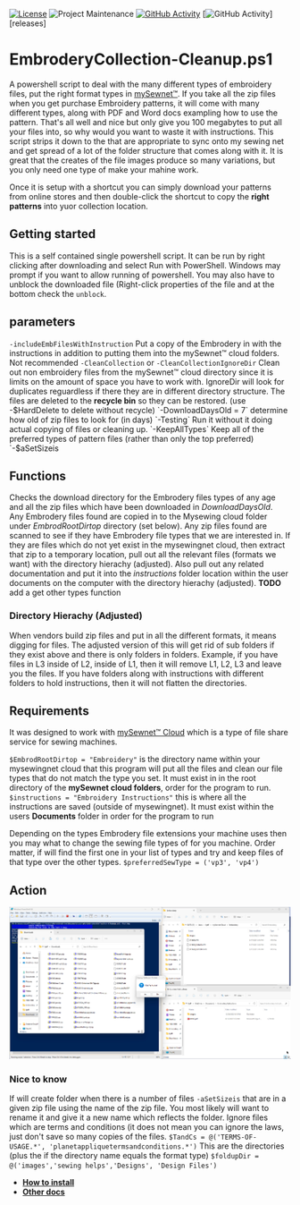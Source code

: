 [![License][license-shield]]([LICENSE])
![Project Maintenance][maintenance-shield]
[![GitHub Activity][commits-shield]][commits]
[![GitHub Activity][releases-shield]][releases]

# EmbroderyCollection-Cleanup.ps1

A powershell script to deal with the many different types of embroidery files, put the right format types in [mySewnet™](https://mysewnet.com/).  If you take all the zip files when you get purchase Embroidery patterns, it will come with many different types, along with PDF and Word docs exampling how to use the pattern.  That's all well and nice but only give you 100 megabytes to put all your files into, so why would you want to waste it with instructions. This script strips it down to the that are appropriate to sync onto my sewing net and get spread of a lot of the folder structure that comes along with it.  It is great that the creates of the file images produce so many variations, but you only need one type of make your mahine work.

Once it is setup with a shortcut you can simply download your patterns from online stores and then double-click the shortcut to copy the **right patterns** into yuor collection location.

## Getting started
This is a self contained single powershell script.  It can be run by right clicking after downloading and select Run with PowerShell.  Windows may prompt if you want to allow running of powershell.  You may also have to unblock the downloaded file (Right-click properties of the file and at the bottom check the `unblock`.


## parameters
`-includeEmbFilesWithInstruction` Put a copy of the Embrodery in with the instructions in addition to putting them into the mySewnet™ cloud folders.  Not recommended
`-CleanCollection` or `-CleanCollectionIgnoreDir`  Clean out non embroidery files from the mySewnet™ cloud directory since it is limits on the amount of space you have to work with.  IgnoreDir will look for duplicates reguardless if there they are in different directory structure.  The files are deleted to the **recycle bin** so they can be restored. (use -$HardDelete to delete without recycle)
`-DownloadDaysOld = 7`  determine how old of zip files to look for (in days) 
`-Testing`  Run it without it doing actual copying of files or cleaning up.
`-KeepAllTypes` Keep all of the preferred types of pattern files (rather than only the top preferred)
`-$aSetSizeis

## Functions

Checks the download directory for the Embrodery files types of any age and all the zip files which have been downloaded in *DownloadDaysOld*.  
Any Embrodery files found are copied in to the Mysewing cloud folder under *EmbrodRootDirtop* directory (set below).
Any zip files found are scanned to see if they have Embrodery file types that we are interested in.  If they are files which do not yet exist in the
mysewingnet cloud, then extract that zip to a temporary location, pull out all the relevant files (formats we want) with the directory hierachy (adjusted).  Also pull out any related documentation and put it into the *instructions* folder location within the user documents on the computer with the directory hierachy (adjusted).
**TODO** add a get other types function

### Directory Hierachy (Adjusted)
When vendors build zip files and put in all the different formats, it means digging for files.  The adjusted version of this will get rid of sub folders if they exist above and there is only folders in folders.  Example, if you have files in L3 inside of L2, inside of L1, then it will remove L1, L2, L3 and leave you the files.  If you have folders along with instructions with different folders to hold instructions, then it will not flatten the directories.

## Requirements

It was designed to work with [mySewnet™ Cloud](https://cloud.mysewnet.com/) which is a type of file share service for sewing machines.

`$EmbrodRootDirtop = "Embroidery"` is the directory name within your mysewingnet cloud that this program will put all the files and clean our file types that do not match the type you set.  It must exist in in the root directory of the **mySewnet cloud folders**, order for the program to run.
`$instructions = "Embroidery Instructions"`  this is where all the instructions are saved (outside of mysewingnet).  It must exist within the users **Documents** folder in order for the program to run

Depending on the types Embrodery file extensions your machine uses then you may what to change the sewing file types of for you machine.  Order matter, if will find the first one in your list of types and try and keep files of that type over the other types.
`$preferredSewType = ('vp3', 'vp4')`

## Action
![powershell running](docs/images/explorer_2022-12-26_17-32-05.gif)

### Nice to know

If will create folder when there is a number of files `-aSetSizeis` that are in a given zip file using the name of the zip file.  You most likely will want to rename it and give it a new name which reflects the folder.
Ignore files which are terms and conditions (it does not mean you can ignore the laws, just don't save so many copies of the files.
`$TandCs = @('TERMS-OF-USAGE.*', 'planetappliquetermsandconditions.*')`
This are the directories (plus the if the directory name equals the format type)
`$foldupDir = @('images','sewing helps','Designs', 'Design Files')`

 - **[How to install](docs/How-to-Install.md)**
 - **[Other docs](docs/)**


[license-shield]: https://img.shields.io/github/license/D-Jeffrey/Embroidery-File-Organize.svg?style=for-the-badge
[license]: LICENSE
[commits]: https://github.com/D-Jeffrey/Embroidery-File-Organize/commits
[commits-shield]: https://img.shields.io/github/commit-activity/y/D-Jeffrey/Embroidery-File-Organize?style=for-the-badge
[maintenance-shield]: https://img.shields.io/maintenance/yes/2023.svg?style=for-the-badge
[releases-shield]: https://img.shields.io/github/v/release/D-Jeffrey/Embroidery-File-Organize.svg?style=for-the-badge
